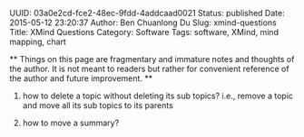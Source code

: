 UUID: 03a0e2cd-fce2-48ec-9fdd-4addcaad0021
Status: published
Date: 2015-05-12 23:20:37
Author: Ben Chuanlong Du
Slug: xmind-questions
Title: XMind Questions
Category: Software
Tags: software, XMind, mind mapping, chart

**
Things on this page are
fragmentary and immature notes and thoughts of the author.
It is not meant to readers
but rather for convenient reference of the author and future improvement.
**

1. how to delete a topic without deleting its sub topics? 
i.e., remove a topic and move all its sub topics to its parents

2. how to move a summary?
